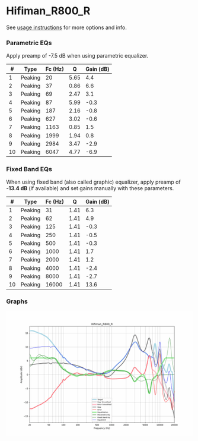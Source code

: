 # Hifiman_R800_R
See [usage instructions](https://github.com/jaakkopasanen/AutoEq#usage) for more options and info.

### Parametric EQs
Apply preamp of -7.5 dB when using parametric equalizer.

|   # | Type    |   Fc (Hz) |    Q |   Gain (dB) |
|-----|---------|-----------|------|-------------|
|   1 | Peaking |        20 | 5.65 |         4.4 |
|   2 | Peaking |        37 | 0.86 |         6.6 |
|   3 | Peaking |        69 | 2.47 |         3.1 |
|   4 | Peaking |        87 | 5.99 |        -0.3 |
|   5 | Peaking |       187 | 2.16 |        -0.8 |
|   6 | Peaking |       627 | 3.02 |        -0.6 |
|   7 | Peaking |      1163 | 0.85 |         1.5 |
|   8 | Peaking |      1999 | 1.94 |         0.8 |
|   9 | Peaking |      2984 | 3.47 |        -2.9 |
|  10 | Peaking |      6047 | 4.77 |        -6.9 |

### Fixed Band EQs
When using fixed band (also called graphic) equalizer, apply preamp of **-13.4 dB** (if available) and set gains manually with these parameters.

|   # | Type    |   Fc (Hz) |    Q |   Gain (dB) |
|-----|---------|-----------|------|-------------|
|   1 | Peaking |        31 | 1.41 |         6.3 |
|   2 | Peaking |        62 | 1.41 |         4.9 |
|   3 | Peaking |       125 | 1.41 |        -0.3 |
|   4 | Peaking |       250 | 1.41 |        -0.5 |
|   5 | Peaking |       500 | 1.41 |        -0.3 |
|   6 | Peaking |      1000 | 1.41 |         1.7 |
|   7 | Peaking |      2000 | 1.41 |         1.2 |
|   8 | Peaking |      4000 | 1.41 |        -2.4 |
|   9 | Peaking |      8000 | 1.41 |        -2.7 |
|  10 | Peaking |     16000 | 1.41 |        13.6 |

### Graphs
![](./Hifiman_R800_R.png)
